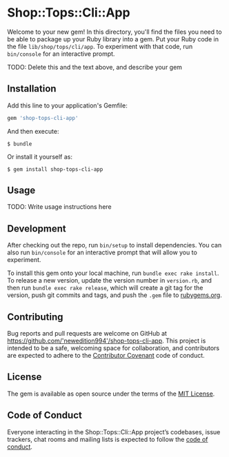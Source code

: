 # Shop::Tops::Cli::App

Welcome to your new gem! In this directory, you'll find the files you need to be able to package up your Ruby library into a gem. Put your Ruby code in the file `lib/shop/tops/cli/app`. To experiment with that code, run `bin/console` for an interactive prompt.

TODO: Delete this and the text above, and describe your gem

## Installation

Add this line to your application's Gemfile:

```ruby
gem 'shop-tops-cli-app'
```

And then execute:

    $ bundle

Or install it yourself as:

    $ gem install shop-tops-cli-app

## Usage

TODO: Write usage instructions here

## Development

After checking out the repo, run `bin/setup` to install dependencies. You can also run `bin/console` for an interactive prompt that will allow you to experiment.

To install this gem onto your local machine, run `bundle exec rake install`. To release a new version, update the version number in `version.rb`, and then run `bundle exec rake release`, which will create a git tag for the version, push git commits and tags, and push the `.gem` file to [rubygems.org](https://rubygems.org).

## Contributing

Bug reports and pull requests are welcome on GitHub at https://github.com/'newedition994'/shop-tops-cli-app. This project is intended to be a safe, welcoming space for collaboration, and contributors are expected to adhere to the [Contributor Covenant](http://contributor-covenant.org) code of conduct.

## License

The gem is available as open source under the terms of the [MIT License](http://opensource.org/licenses/MIT).

## Code of Conduct

Everyone interacting in the Shop::Tops::Cli::App project’s codebases, issue trackers, chat rooms and mailing lists is expected to follow the [code of conduct](https://github.com/'newedition994'/shop-tops-cli-app/blob/master/CODE_OF_CONDUCT.md).
